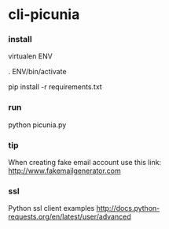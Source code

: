# cli-picunia


### install
virtualen ENV

. ENV/bin/activate

pip install -r requirements.txt

### run
python picunia.py

### tip
When creating fake email account use this link:
http://www.fakemailgenerator.com

### ssl
Python ssl client examples
http://docs.python-requests.org/en/latest/user/advanced
